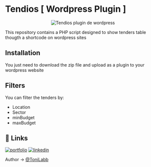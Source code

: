 # Tendios [ Wordpress Plugin ]

<p align="center">
  <img alt="Tendios plugin de wordpress" src="https://media.licdn.com/dms/image/v2/D4D3DAQF5Ci_wRro44g/image-scale_191_1128/image-scale_191_1128/0/1718973463865/tendios_cover?e=1729191600&v=beta&t=DnBgYGYmvWfGZ8iZiithI3tWQHWKkR4ZQYl6yr_bbG0">
</p>

This repository contains a PHP script designed to show tenders table thougth a shortcode on wordpress sites

## Installation

You just need to download the zip file and upload as a plugin to your wordpress website

## Filters

You can filter the tenders by:

- Location
- Sector
- minBudget
- maxBudget

## 🔗 Links

[![portfolio](https://img.shields.io/badge/tendios_website-000?style=for-the-badge&logo=ko-fi&logoColor=white)](https://tendios.com/)
[![linkedin](https://img.shields.io/badge/linkedin-0A66C2?style=for-the-badge&logo=linkedin&logoColor=white)](https://www.linkedin.com/company/tendios/posts/?feedView=all)

Author &rarr; [@ToniLabb](https://www.github.com/ToniLabb)
